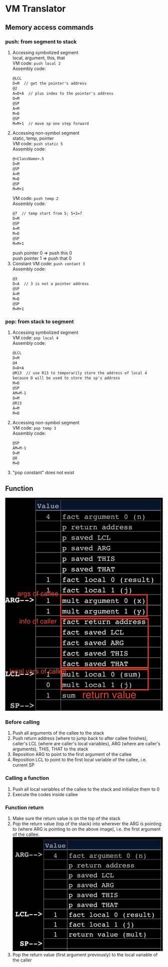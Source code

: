 # VM Translator

## Memory access commands
### push: from segment to stack
1. Accessing symbolized segment  
   local, argument, this, that   
   VM code: ```push local 2```  
   Assembly code:  
   ```
   @LCL 
   D=M  // get the pointer's address
   @2
   A=D+A  // plus index to the pointer's address
   D=M
   @SP
   A=M
   M=D
   @SP
   M=M+1  // move sp one step forward
   ```
2. Accessing non-symbol segment  
   static, temp, pointer  
   VM code: ```push static 5```  
   Assembly code:  
   ```
   @<ClassName>.5
   D=M
   @SP
   A=M
   M=D
   @SP
   M=M+1
   ```
   VM code: ```push temp 2```  
   Assembly code:  
   ```
   @7  // temp start from 5; 5+2=7
   D=M
   @SP
   A=M
   M=D
   @SP
   M=M+1
   ```
   push pointer 0 => push this 0  
   push pointer 1 => push that 0
3. Constant
   VM code: ```push contant 3```  
   Assembly code:  
   ```
   @3  
   D=A  // 3 is not a pointer address
   @SP
   A=M
   M=D
   @SP
   M=M+1
   ```

### pop: from stack to segment
1. Accessing symbolized segment  
   VM code: ```pop local 4```  
   Assembly code:  
   ```
   @LCL
   D=M
   @4
   D=D+A
   @R13  // use R13 to temporarily store the address of local 4 because D will be used to store the sp's address
   M=D
   @SP
   AM=M-1
   D=M
   @R13
   A=M
   M=D
   ```
2. Accessing non-symbol segment  
   VM code: ```pop temp 3```  
   Assembly code:  
   ```
   @SP
   AM=M-1
   D=M
   @8
   M=D
   ```
3. "pop constant" does not exist


## Function
![func_call](func_call.png)
### Before calling  
1. Push all arguments of the callee to the stack 
2. Push return address (where to jump back to after callee finishes), caller's LCL (where are caller's local variables), ARG (where are caller's arguments), THIS, THAT to the stack
3. Reposition ARG to point to the first argument of the callee
4. Reposition LCL to point to the first local variable of the callee, i.e. current SP  
### Calling a function
1. Push all local variables of the callee to the stack and initialize them to 0
2. Execute the codes inside callee
### Function return
1. Make sure the return value is on the top of the stack
2. Pop the return value (top of the stack) into wherever the ARG is pointing to (where ARG is pointing to on the above image), i.e. the first argument of the callee.  
![after_return](after_return.png)
3. Pop the return value (first argument previously) to the local variable of the caller